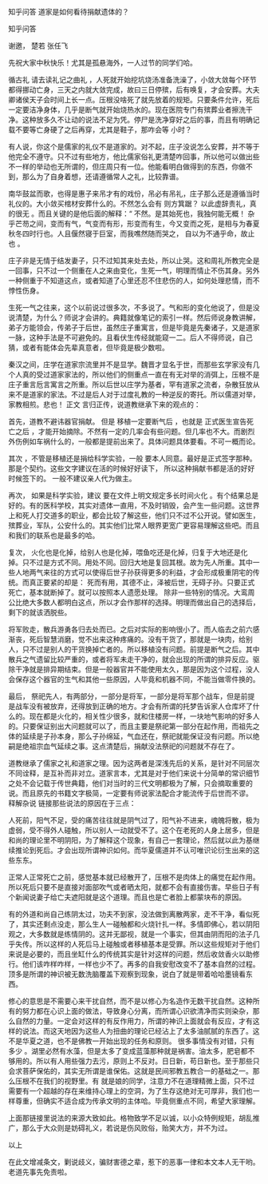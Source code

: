  
 知乎问答 道家是如何看待捐献遗体的？ 
 
 
 
 
 
 知乎问答 
 
 

 

 谢邀， 楚若 张任飞 

 先祝大家中秋快乐！尤其是孤悬海外，一人过节的同学们哈。 

 循古礼 请去读礼记之曲礼 ，人死就开始挖坑烧汤准备洗澡了，小敛大敛每个环节都得挪动亡身，三天之内就大敛完成，故曰三日停殡，后有唤复，才会安葬。大夫卿诸侯天子会时间上长一点。压根没啥死了就先放着的规矩。只要条件允许，死后一定要洁净身体，几乎是断气就开始烧热水的。现在医院专门有殡葬业者擦洗干净。这种放多久不让动的说法不足为凭。停尸是洗净穿好之后的事，而且有明确记载不要等亡身硬了之后再穿，尤其是鞋子，那咋会等 小时？ 

 有人说，你这个是儒家的礼仪不是道家的。对不起，庄子没说怎么安葬，并不等于他完全不遵守。只不过有些地方，他比儒家俗礼更清楚咋回事，所以他可以做出些不一样的举动也无所谓的，但庄周只有一位。他能看明白做得到的东西，你做不到，那么为了自身着想，还请遵循常人之礼，比较靠谱。 

 南华鼓盆而歌，也得是惠子来吊才有的戏份，吊必有吊礼，庄子那么还是遵循当时礼仪的。大小敛买棺材安葬什么的。不然怎么会有 则方箕踞？ 以此虚辞责礼，真的很无 。而且关键的是他后面的解释：“ 不然。是其始死也，我独何能无概！ 杂乎芒芴之间，变而有气，气变而有形，形变而有生，今又变而之死，是相与为春夏秋冬四时行也。人且偃然寝于巨室，而我噍然随而哭之， 自以为不通乎命，故止也 。 

 庄子非是无情于结发妻子，只不过知其来处去处，所以止哭。这和周礼所教完全是一回事，只不过一个侧重在人之来由变化，生死一气，明理而情止不伤其身。另外一种侧重于不知道这点，或者知道了心里还忍不住悲伤的人，如何处理悲情，而不悖性伤身。 

 生死一气之往来，这个以前说过很多次，不多说了。气和形的变化他说了，但是没说清楚，为什么？师说才会讲的。典籍就像笔记的索引一样。然后师说身教讲解，弟子方能领会，传弟子于后世，虽然庄子重寓言，但是毕竟是先秦诸子，又是道家一脉，这种手法是不可避免的。且看伏生传经就能窥一二。后人不得师说，自己猜，或者有能体会先辈真意者，但毕竟是极少数啦。 

 秦汉之间，庄学在道家宗流里并不是显学。魏晋才显名于世，而那些玄学家没有几个人真的受过道家家法的，所以他们的侧重点一直在有无对举的消弭上，压根不是庄子重言卮言寓言之所重。所以后世以庄学为基者，罕有道家之流者，杂散狂放从来不是道家的家法。不过是后人对于过度礼教的一种逆反的寄托。所以儒道对举，家教相煎。悲也！
 正文 
言归正传，说道教继承下来的观点的： 

 首先，道教不避讳器官捐献。 但是 移植一定要断气后 ，也就是 正式医生宣告死亡之后 ，才能开始摘除。不然有一定的几率会有些问题。但几率也不大。而剧烈外伤例如车祸什么的，一般都是提前出来了。具体问题具体要看。不可一概而论。 

 其次 ，不管是移植还是捐给科学实验，一般 要本人同意。最好是正式签字那种。那是个契约。这些文字建议在活的时候好好读下， 所以这种捐献书都是活的好好时候签下的。 一般不建议亲人代为做主。 

 再次， 如果是科学实验，建议 要在文件上明文规定多长时间火化 。有个结果总是好的。有的医科学校，其实对遗体一直用，不及时销毁，会产生一些问题。这世界上和死人打交道多的职业，都会比较了解这些，他们只不过不公开说。譬如医生，殡葬业，军队，公安什么的。其实他们比常人眼界更宽广更容易理解这些吧。而且和我们的联系也是最多的哈。 

 复次， 火化也是化掉，给别人也是化掉，喂鱼吃还是化掉，归复于大地还是化掉。只不过是方式不同。用处不同。回归大地是复回其根。故为先人所重。其中一些人地两气来往的方式可以使得后世子孙获得更多的利益，才会形成极重阴宅的传统。而真正要紧的却是： 死而有用，其德不止，泽被后世，无碍子孙。只要正式死亡，基本就断掉了。就可以按照本人遗愿处理。 除非一些特别的情况。大鸾周公比绝大多数人都明白这点，所以才会作那样的选择。明理而做出自己的选择后，剩下的就该洒脱些。 

 将军败走，散兵游勇各归去处而已。之后对实际的影响很小了。而人临去之前六感渐丧，死后智慧消磨，觉不出来这种疼痛的。没有干货了，那就是一块肉，给别人，只不过是别人的干货换掉亡者的。所以移植没有问题。前提是断气之后。其中散兵之气遗留比较严重的，或者将军未走干净的，就会出现的所谓的排异反应。驱除干净就是排异期结束。但是一般器官并不能使用太久，那是因为这个过程，没人会保存这个器官的生气和其他一些原因，人毕竟和机器不同，不能当做零件换的。 

 

 最后， 祭祀先人，有两部分，一部分是将军，一部分是将军那个战车，但是前提是战车没有被放弃，还得放到正确的地方。才会有所谓的托梦告诉家人仓库坏了什么的。现在都是火化的，相关性少很多，就和住楼房一样，一块地气影响的好多人的。只要保证别出大问题就可以了，而且主要是祭祀第一部分在起作用，而祖先之体的延续是子孙本身，那么子孙绵延，气血还在，祭祀就能保证没有问题。所以绝嗣是绝祖宗血气延续之事。这点清楚后，捐献没法祭祀的问题就不存在了。 

 道教继承了儒家之礼和道家之理。因为这两者是深浅先后的关系，是针对不同层次不同诠释，是互补而非对立。道家言本，尤其是对于他们来说十分简单的常识细节之处不会记载于传世典籍，他们对当时的三代文明都极为了解，只会摘取重要的说。而且原先的书籍文字极简，一定要有师说家法配合才能流传于后世而不谬。 
 释解杂说 
链接那些说法的原因在于三点： 

 人死前，阳气不足，受的痛苦往往就是阴气过了，阳气补不进来，魂魄将散，极为虚弱，受不得外人碰触，所以别人一动就受不了。这个在老死的人身上居多，但是和尚的理论里不明阴阳，为了解释这个现象，有自己一套理论，然后就以此为基继续推论到死后。才会出现所谓神识如何。而华夏儒道并不认可唯识论衍生出来的这些东东。 

 正常人正常死亡之前，感觉基本就已经散开了，压根不是肉体上的痛觉在起作用。所以死后只要不是直接对面部吹气或者晒太阳，就都不会有直接伤害。早些日子有个新闻说妻子给亡夫遮阳就是这个道理。而且也是亡者脸上都蒙块布的原因。 

 有的外道和尚自己练阴太过，功夫不到家，没法做到离散两家，走不干净，看似死了，其实还剩点没走，那么生人一碰触都和火烧针扎一样。多情即佛心，若以阴阳观之，大多数就是练情阴的。这并无鄙视，就是一个事实，但其由阴而阳的法子几乎失传。所以这样的人死后马上碰触或者移植基本是受罪。所以这些规矩对于他们来说是必要的，而且坐缸什么的传统其实是针对这样的问题，然后收敛香火以助修行。他们该咋样咋样，一样也少不了。再多的自我安慰改变不了基本自然的过程。顶多是所谓的神识被无数洗脑覆盖下观察到现象，说白了就是带着哈哈墨镜看东西。 

 修心的意思是不需要心来干扰自然，而不是以修心为名造作无数干扰自然。这种所有的努力都在心识上面的做法，导致身心分离，而所谓心识欲清净而实则染杂，那么自然的力量。一定会对这样的有反作用力，所谓的神识上面就会有反应，才有这样的说法。而这天地因为这些人为扭曲的理论已经沾上了太多油腻腻的东西了。这不是华夏之道，也不是佛教一开始出现的任务和原则。 很多事情没有对错，只有多少 。湖里必然有水藻，但是太多了变成蓝藻那种就是祸害。油太多，肥皂都不够用的。所以有人用些强力去污，原则上不反对。日日新，苟日新也。至于那些只会求菩萨保佑的，其实无所谓是谁保佑。这就是民间邪教五教合一的基础之一。那么压根不在我们的视野里。有 就是娘的同学，注意力不在道理精微上面，只不过需要有一个超越的存在来维持心理上的空洞，为了生存这绝对无可厚非，我们也一样尊重，但确实不适合成为传承文明的主体哈。毕竟侧重点不同，希望大家理解。 

 上面那链接里说法的来源大致如此。格物致学不足以诚，以小众特例规矩，胡乱推广，那么于大众则是妨碍礼义，若说是伤风败俗，贻笑大方，并不为过。 

 

 

 以上 

 在此文增减条文，剿说歧义，骗财害德之辈，惹下的恶事一律和本文本人无干哟。老道先事先免责啦。 